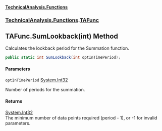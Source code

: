#### [TechnicalAnalysis\.Functions](Atypical.TechnicalAnalysis.Functions.md 'Atypical\.TechnicalAnalysis\.Functions')
### [TechnicalAnalysis\.Functions](Atypical.TechnicalAnalysis.Functions.md#TechnicalAnalysis.Functions 'TechnicalAnalysis\.Functions').[TAFunc](TAFunc.md 'TechnicalAnalysis\.Functions\.TAFunc')

## TAFunc\.SumLookback\(int\) Method

Calculates the lookback period for the Summation function\.

```csharp
public static int SumLookback(int optInTimePeriod);
```
#### Parameters

<a name='TechnicalAnalysis.Functions.TAFunc.SumLookback(int).optInTimePeriod'></a>

`optInTimePeriod` [System\.Int32](https://docs.microsoft.com/en-us/dotnet/api/System.Int32 'System\.Int32')

Number of periods for the summation\.

#### Returns
[System\.Int32](https://docs.microsoft.com/en-us/dotnet/api/System.Int32 'System\.Int32')  
The minimum number of data points required \(period \- 1\), or \-1 for invalid parameters\.